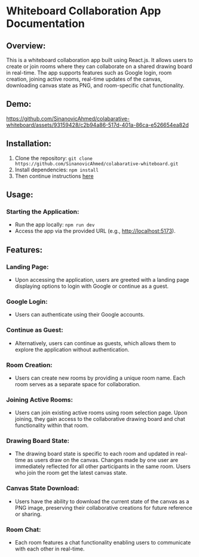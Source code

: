 # Whiteboard Collaboration App Documentation

## Overview:
This is a whiteboard collaboration app built using React.js. It allows users to create or join rooms where they can collaborate on a shared drawing board in real-time. The app supports features such as Google login, room creation, joining active rooms, real-time updates of the canvas, downloading canvas state as PNG, and room-specific chat functionality.

## Demo:
https://github.com/SinanovicAhmed/colabarative-whiteboard/assets/93159428/c2b94a86-517d-401a-86ca-e526654ea82d

## Installation:
1. Clone the repository: `git clone https://github.com/SinanovicAhmed/colabarative-whiteboard.git`
2. Install dependencies: `npm install`
3. Then continue instructions [here](https://github.com/SinanovicAhmed/colabarative-whiteboard-backend)

## Usage:
### Starting the Application:
- Run the app locally: `npm run dev`
- Access the app via the provided URL (e.g., [http://localhost:5173](http://localhost:5173)).

## Features:
### Landing Page:
- Upon accessing the application, users are greeted with a landing page displaying options to login with Google or continue as a guest.

### Google Login:
- Users can authenticate using their Google accounts.

### Continue as Guest:
- Alternatively, users can continue as guests, which allows them to explore the application without authentication.

### Room Creation:
- Users can create new rooms by providing a unique room name. Each room serves as a separate space for collaboration.

### Joining Active Rooms:
- Users can join existing active rooms using room selection page. Upon joining, they gain access to the collaborative drawing board and chat functionality within that room.

### Drawing Board State:
- The drawing board state is specific to each room and updated in real-time as users draw on the canvas. Changes made by one user are immediately reflected for all other participants in the same room. Users who join the room get the latest canvas state.

### Canvas State Download:
- Users have the ability to download the current state of the canvas as a PNG image, preserving their collaborative creations for future reference or sharing.

### Room Chat:
- Each room features a chat functionality enabling users to communicate with each other in real-time.
